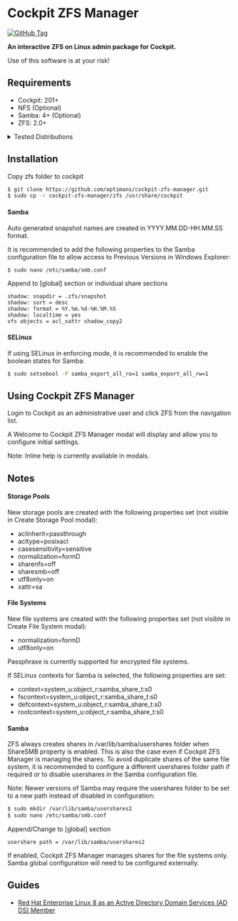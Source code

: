 # Cockpit ZFS Manager

[![GitHub Tag](https://img.shields.io/github/v/release/bsherman/cockpit-zfs-manager?include_prereleases&style=flat-square&color=brightgreen)](https://github.com/bsherman/cockpit-zfs-manager/releases)

**An interactive ZFS on Linux admin package for Cockpit.**

Use of this software is at your risk!

## Requirements

 * Cockpit: 201+
 * NFS (Optional)
 * Samba: 4+ (Optional)
 * ZFS: 2.0+
 
 <details>
  <summary>Tested Distributions</summary>
  
  * Rocky Linux 8.x / 9.x
  
</details>

## Installation

Copy zfs folder to cockpit

```bash
$ git clone https://github.com/optimans/cockpit-zfs-manager.git
$ sudo cp -r cockpit-zfs-manager/zfs /usr/share/cockpit
```

#### Samba

Auto generated snapshot names are created in YYYY.MM.DD-HH.MM.SS format.

It is recommended to add the following properties to the Samba configuration file to allow access to Previous Versions in Windows Explorer:

```bash
$ sudo nano /etc/samba/smb.conf
```

Append to [global] section or individual share sections

```
shadow: snapdir = .zfs/snapshot
shadow: sort = desc
shadow: format = %Y.%m.%d-%H.%M.%S
shadow: localtime = yes	
vfs objects = acl_xattr shadow_copy2
```
#### SELinux

If using SELinux in enforcing mode, it is recommended to enable the boolean states for Samba:

```bash
$ sudo setsebool -P samba_export_all_ro=1 samba_export_all_rw=1
```

## Using Cockpit ZFS Manager

Login to Cockpit as an administrative user and click ZFS from the navigation list.

A Welcome to Cockpit ZFS Manager modal will display and allow you to configure initial settings.

Note: Inline help is currently available in modals.

## Notes

#### Storage Pools

New storage pools are created with the following properties set (not visible in Create Storage Pool modal):

 * aclinherit=passthrough
 * acltype=posixacl
 * casesensitivity=sensitive
 * normalization=formD
 * sharenfs=off
 * sharesmb=off
 * utf8only=on
 * xattr=sa

#### File Systems

New file systems are created with the following properties set (not visible in Create File System modal):

 * normalization=formD
 * utf8only=on

Passphrase is currently supported for encrypted file systems.

If SELinux contexts for Samba is selected, the following properties are set:

 * context=system_u:object_r:samba_share_t:s0
 * fscontext=system_u:object_r:samba_share_t:s0
 * defcontext=system_u:object_r:samba_share_t:s0
 * rootcontext=system_u:object_r:samba_share_t:s0

#### Samba

ZFS always creates shares in /var/lib/samba/usershares folder when ShareSMB property is enabled. This is also the case even if Cockpit ZFS Manager is managing the shares. To avoid duplicate shares of the same file system, it is recommended to configure a different usershares folder path if required or to disable usershares in the Samba configuration file.

Note: Newer versions of Samba may require the usershares folder to be set to a new path instead of disabled in configuration:

```bash
$ sudo mkdir /var/lib/samba/usershares2
$ sudo nano /etc/samba/smb.conf
```

Append/Change to [global] section

```
usershare path = /var/lib/samba/usershares2
```

If enabled, Cockpit ZFS Manager manages shares for the file systems only. Samba global configuration will need to be configured externally.

## Guides

 * [Red Hat Enterprise Linux 8 as an Active Directory Domain Services (AD DS) Member](guides/Red-Hat-Enterprise-Linux-8.md)

